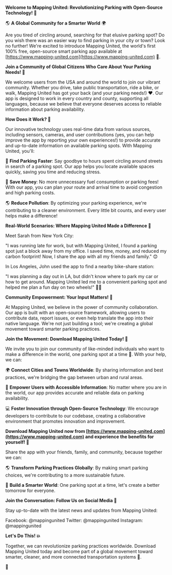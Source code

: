 **Welcome to Mapping United: Revolutionizing Parking with Open-Source Technology! 🚀**

🌎 **A Global Community for a Smarter World** 🌍

Are you tired of circling around, searching for that elusive parking spot? Do you wish there was an easier way to find parking in your city or town? Look no further! We're excited to introduce Mapping United, the world's first 100% free, open-source smart parking app available at [https://www.mapping-united.com](https://www.mapping-united.com) 📲.

**Join a Community of Global Citizens Who Care About Your Parking Needs! 👫**

We welcome users from the USA and around the world to join our vibrant community. Whether you drive, take public transportation, ride a bike, or walk, Mapping United has got your back (and your parking needs!) ❤️. Our app is designed to work in every country and county, supporting all languages, because we believe that everyone deserves access to reliable information about parking availability.

**How Does it Work? 🤔**

Our innovative technology uses real-time data from various sources, including sensors, cameras, and user contributions (yes, you can help improve the app by reporting your own experiences!) to provide accurate and up-to-date information on available parking spots. With Mapping United, you'll:

🚗 **Find Parking Faster**: Say goodbye to hours spent circling around streets in search of a parking spot. Our app helps you locate available spaces quickly, saving you time and reducing stress.

💸 **Save Money**: No more unnecessary fuel consumption or parking fees! With our app, you can plan your route and arrival time to avoid congestion and high parking costs.

🌎 **Reduce Pollution**: By optimizing your parking experience, we're contributing to a cleaner environment. Every little bit counts, and every user helps make a difference!

**Real-World Scenarios: Where Mapping United Made a Difference 🌟**

Meet Sarah from New York City:

"I was running late for work, but with Mapping United, I found a parking spot just a block away from my office. I saved time, money, and reduced my carbon footprint! Now, I share the app with all my friends and family." 😊

In Los Angeles, John used the app to find a nearby bike-share station:

"I was planning a day out in LA, but didn't know where to park my car or how to get around. Mapping United led me to a convenient parking spot and helped me plan a fun day on two wheels!" 🚴‍♂️

**Community Empowerment: Your Input Matters! 💬**

At Mapping United, we believe in the power of community collaboration. Our app is built with an open-source framework, allowing users to contribute data, report issues, or even help translate the app into their native language. We're not just building a tool; we're creating a global movement toward smarter parking practices.

**Join the Movement: Download Mapping United Today! 📲**

We invite you to join our community of like-minded individuals who want to make a difference in the world, one parking spot at a time 💪. With your help, we can:

🌍 **Connect Cities and Towns Worldwide**: By sharing information and best practices, we're bridging the gap between urban and rural areas.

🚀 **Empower Users with Accessible Information**: No matter where you are in the world, our app provides accurate and reliable data on parking availability.

💻 **Foster Innovation through Open-Source Technology**: We encourage developers to contribute to our codebase, creating a collaborative environment that promotes innovation and improvement.

**Download Mapping United now from [https://www.mapping-united.com](https://www.mapping-united.com) and experience the benefits for yourself! 📲**

Share the app with your friends, family, and community, because together we can:

🌎 **Transform Parking Practices Globally**: By making smart parking choices, we're contributing to a more sustainable future.

💪 **Build a Smarter World**: One parking spot at a time, let's create a better tomorrow for everyone.

**Join the Conversation: Follow Us on Social Media 📱**

Stay up-to-date with the latest news and updates from Mapping United:

Facebook: @mappingunited
Twitter: @mappingunited
Instagram: @mappingunited

**Let's Do This! 💥**

Together, we can revolutionize parking practices worldwide. Download Mapping United today and become part of a global movement toward smarter, cleaner, and more connected transportation systems 🌟.

👋